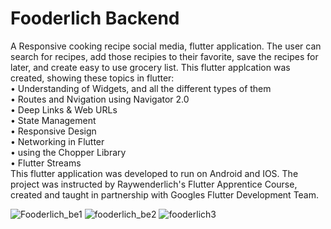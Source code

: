 # Fooderlich Backend

A Responsive cooking recipe social media, flutter application. The user can search for recipes, add those recipies to their favorite, save the recipes for later, and create easy to use grocery list. This flutter applcation was created, showing these topics in flutter:<br />
• Understanding of Widgets, and all the different types of them<br />
• Routes and Nvigation using Navigator 2.0<br />
• Deep Links & Web URLs<br />
• State Management<br />
• Responsive Design<br />
• Networking in Flutter<br />
• using the Chopper Library<br />
• Flutter Streams<br />
This flutter application was developed to run on Android and IOS. The project was instructed by Raywenderlich's Flutter Apprentice Course, created and taught in partnership with Googles Flutter Development Team.

![Fooderlich_be1](https://user-images.githubusercontent.com/40523361/153552889-e23abbca-1de9-4e0d-9384-6cae40330b16.JPG)
![fooderlich_be2](https://user-images.githubusercontent.com/40523361/153552894-2a061823-e867-409c-8897-ec54aef8a8d4.JPG)
![fooderlich3](https://user-images.githubusercontent.com/40523361/153552897-3dab1535-4276-481d-82b6-3bc6bbf06026.JPG)
